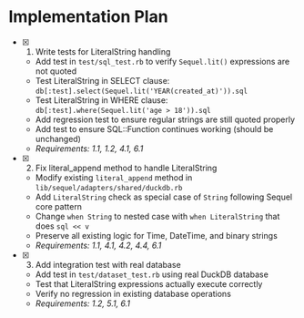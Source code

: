 # Implementation Plan

- [x] 1. Write tests for LiteralString handling
  - Add test in `test/sql_test.rb` to verify `Sequel.lit()` expressions are not quoted
  - Test LiteralString in SELECT clause: `db[:test].select(Sequel.lit('YEAR(created_at)')).sql`
  - Test LiteralString in WHERE clause: `db[:test].where(Sequel.lit('age > 18')).sql`
  - Add regression test to ensure regular strings are still quoted properly
  - Add test to ensure SQL::Function continues working (should be unchanged)
  - _Requirements: 1.1, 1.2, 4.1, 6.1_

- [x] 2. Fix literal_append method to handle LiteralString
  - Modify existing `literal_append` method in `lib/sequel/adapters/shared/duckdb.rb`
  - Add `LiteralString` check as special case of `String` following Sequel core pattern
  - Change `when String` to nested case with `when LiteralString` that does `sql << v`
  - Preserve all existing logic for Time, DateTime, and binary strings
  - _Requirements: 1.1, 4.1, 4.2, 4.4, 6.1_

- [x] 3. Add integration test with real database
  - Add test in `test/dataset_test.rb` using real DuckDB database
  - Test that LiteralString expressions actually execute correctly
  - Verify no regression in existing database operations
  - _Requirements: 1.2, 5.1, 6.1_
